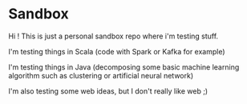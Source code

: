 # Sandbox
Hi !
This is just a personal sandbox repo where i'm testing stuff.

I'm testing things in Scala (code with Spark or Kafka for example)

I'm testing things in Java (decomposing some basic machine learning algorithm such as clustering or artificial neural network)

I'm also testing some web ideas, but I don't really like web ;)



